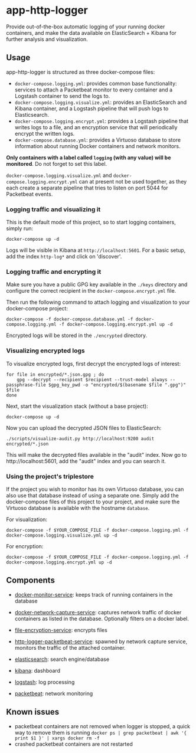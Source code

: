 # app-http-logger
Provide out-of-the-box automatic logging of your running docker containers, and make the data available on ElasticSearch + Kibana for further analysis and visualization.

## Usage 
app-http-logger is structured as three docker-compose files:
* `docker-compose.logging.yml`: provides common base functionality: services to attach a Packetbeat monitor to every container and a Logstash container to send the logs to.
* `docker-compose.logging.visualize.yml`: provides an ElasticSearch and Kibana container, and a Logstash pipeline that will push logs to Elasticsearch.
* `docker-compose.logging.encrypt.yml`: provides a Logstash pipeline that writes logs to a file, and an encryption service that will periodically encrypt the written logs.
* `docker-compose.database.yml`: provides a Virtuoso database to store information about running Docker containers and network monitors.

**Only containers with a label called `logging` (with any value) will be monitored**. Do not forget to set this label.

`docker-compose.logging.visualize.yml` and `docker-compose.logging.encrypt.yml` can at present not be used together, as they each create a separate pipeline that tries to listen on port 5044 for Packetbeat events.

### Logging traffic and visualizing it
This is the default mode of this project, so to start logging containers, simply run:
```
docker-compose up -d
```

Logs will be visible in Kibana at `http://localhost:5601`. For a basic setup, add the index `http-log*` and click on 'discover'.

### Logging traffic and encrypting it

Make sure you have a public GPG key available in the `./keys` directory and configure the correct recipient in the `docker-compose.encrypt.yml` file.

Then run the following command to attach logging and visualization to your docker-compose project:
```
docker-compose -f docker-compose.database.yml -f docker-compose.logging.yml -f docker-compose.logging.encrypt.yml up -d
```

Encrypted logs will be stored in the `./encrypted` directory.

### Visualizing encrypted logs
To visualize encrypted logs, first decrypt the encrypted logs of interest:
```
for file in encrypted/*.json.gpg ; do
    gpg --decrypt --recipient $recipient --trust-model always --passphrase-file $gpg_key_pwd -o "encrypted/$(basename $file ".gpg")" $file
done
```

Next, start the visualization stack (without a base project):
```
docker-compose up -d
```
Now you can upload the decrypted JSON files to ElasticSearch:
```
./scripts/visualize-audit.py http://localhost:9200 audit encrypted/*.json
```
This will make the decrypted files available in the "audit" index. Now go to http://localhost:5601, add the "audit" index and you can search it.

### Using the project's triplestore
If the project you wish to monitor has its own Virtuoso database, you can also use that database instead of using a separate one. Simply add the docker-compose files of this project to your project, and make sure the Virtuoso database is available with the hostname `database`.

For visualization:
```
docker-compose -f $YOUR_COMPOSE_FILE -f docker-compose.logging.yml -f docker-compose.logging.visualize.yml up -d
```

For encryption:
```
docker-compose -f $YOUR_COMPOSE_FILE -f docker-compose.logging.yml -f docker-compose.logging.encrypt.yml up -d
```

## Components

* [docker-monitor-service](https://github.com/lblod/docker-monitor-service/): keeps track of running containers in the database

* [docker-network-capture-service](https://github.com/lblod/docker-network-capture-service/): captures network traffic of docker containers as listed in the database. Optionally filters on a docker label.

* [file-encryption-service](https://github.com/lblod/file-encryption-service/): encrypts files

* [http-logger-packetbeat-service](https://github.com/redpencilio/http-logger-packetbeat-service/): spawned by network capture service, monitors the traffic of the attached container.

* [elasticsearch](https://www.docker.elastic.co/): search engine/database

* [kibana](https://www.docker.elastic.co/): dashboard 

* [logstash](https://www.docker.elastic.co): log processing

* [packetbeat](https://www.docker.elastic.co): network monitoring

## Known issues
 * packetbeat containers are not removed when logger is stopped, a quick way to remove them is running `docker ps | grep packetbeat | awk '{ print $1 }' | xargs docker rm -f`
 * crashed packetbeat containers are not restarted
 

